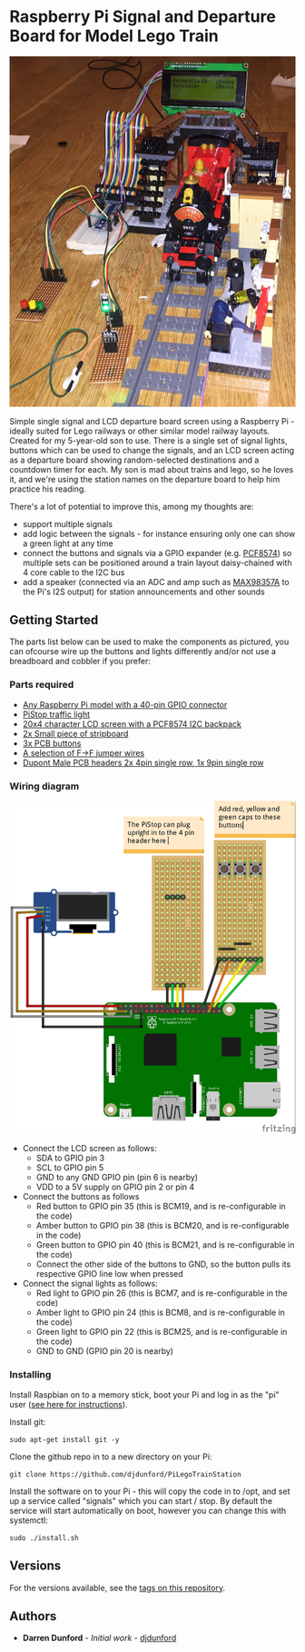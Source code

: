 # Raspberry Pi Signal and Departure Board for Model Lego Train

![Photo](images/PiLegoTrainSignalPhoto.JPG)

Simple single signal and LCD departure board screen using a Raspberry Pi - ideally suited for Lego railways or other similar model railway layouts. Created for my 5-year-old son to use. There is a single set of signal lights, buttons which can be used to change the signals, and an LCD screen acting as a departure board showing random-selected destinations and a countdown timer for each. My son is mad about trains and lego, so he loves it, and we're using the station names on the departure board to help him practice his reading.

There's a lot of potential to improve this, among my thoughts are:
* support multiple signals
* add logic between the signals - for instance ensuring only one can show a green light at any time
* connect the buttons and signals via a GPIO expander (e.g. [PCF8574](https://www.amazon.co.uk/dp/B07CNYF9FX/ref=cm_sw_em_r_mt_dp_U_u1wsCbKMFYN6P)) so multiple sets can be positioned around a train layout daisy-chained with 4 core cable to the I2C bus
* add a speaker (connected via an ADC and amp such as [MAX98357A]( https://shop.pimoroni.com/products/adafruit-i2s-3w-class-d-amplifier-breakout-max98357a) to the Pi's I2S output) for station announcements and other sounds


## Getting Started

The parts list below can be used to make the components as pictured, you can ofcourse wire up the buttons and lights differently and/or not use a breadboard and cobbler if you prefer:

### Parts required

* [Any Raspberry Pi model with a 40-pin GPIO connector](https://shop.pimoroni.com/collections/raspberry-pi?view=featured)
* [PiStop traffic light](https://shop.pimoroni.com/products/pistop-traffic-light-add-on-for-raspberry-pi)
* [20x4 character LCD screen with a PCF8574 I2C backpack](https://www.amazon.co.uk/dp/B00LSG5EVU/ref=cm_sw_em_r_mt_dp_U_aGxrCbJ8JP23R)
* [2x Small piece of stripboard](https://www.amazon.co.uk/dp/B00KM1EG0M/ref=cm_sw_em_r_mt_dp_U_WLxrCbAPNEH57)
* [3x PCB buttons](https://www.amazon.co.uk/dp/B06XT5X7LH/ref=cm_sw_em_r_mt_dp_U_mNxrCbD0ESZDD)
* [A selection of F->F jumper wires](https://www.amazon.co.uk/dp/B00OL6JZ3C/ref=cm_sw_em_r_mt_dp_U_nTDtCb7MXJ9RH)
* [Dupont Male PCB headers 2x 4pin single row, 1x 9pin single row](https://www.amazon.co.uk/dp/B06XR8CV8P/ref=cm_sw_em_r_mt_dp_U_Q5wsCbPJ7MDAM)

### Wiring diagram

![Wiring Diagram](images/PiLegoTrainSignal_bb.jpg)

* Connect the LCD screen as follows:
    * SDA to GPIO pin 3
    * SCL to GPIO pin 5
    * GND to any GND GPIO pin (pin 6 is nearby)
    * VDD to a 5V supply on GPIO pin 2 or pin 4
* Connect the buttons as follows
    * Red button to GPIO pin 35 (this is BCM19, and is re-configurable in the code)
    * Amber button to GPIO pin 38 (this is BCM20, and is re-configurable in the code)
    * Green button to GPIO pin 40 (this is BCM21, and is re-configurable in the code)
    * Connect the other side of the buttons to GND, so the button pulls its respective GPIO line low when pressed 
* Connect the signal lights as follows:
    * Red light to GPIO pin 26 (this is BCM7, and is re-configurable in the code)
    * Amber light to GPIO pin 24 (this is BCM8, and is re-configurable in the code)
    * Green light to GPIO pin 22 (this is BCM25, and is re-configurable in the code)
    * GND to GND (GPIO pin 20 is nearby) 

### Installing

Install Raspbian on to a memory stick, boot your Pi and log in as the "pi" user ([see here for instructions](https://www.raspberrypi.org/documentation/installation/installing-images/)).

Install git:

```
sudo apt-get install git -y
```

Clone the github repo in to a new directory on your Pi:

```
git clone https://github.com/djdunford/PiLegoTrainStation
```

Install the software on to your Pi - this will copy the code in to /opt, and set up a service called "signals" which you can start / stop. By default the service will start automatically on boot, however you can change this with systemctl:

```
sudo ./install.sh
```

## Versions

For the versions available, see the [tags on this repository](https://github.com/djdunford/PiLegoTrainStation/tags). 

## Authors

* **Darren Dunford** - *Initial work* - [djdunford](https://github.com/djdunford)
